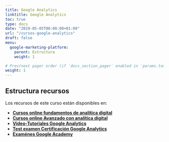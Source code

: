 ```yaml
---
title: Google Analytics
linktitle: Google Analytics
toc: true
type: docs
date: "2019-05-05T00:00:00+01:00"
url: "/cursos-google-analytics"
draft: false
menu:
  google-marketing-platform:
    parent: Estructura
    weight: 1

# Prev/next pager order (if `docs_section_pager` enabled in `params.toml`)
weight: 1
---
```


## Estructura recursos

Los recursos de este curso están disponibles en:

* **[Cursos online fundamentos de analítica digital](https://www.udemy.com/course/intro-administrador-etiquetas-tag-manager-y-analisis-web/)**
* **[Cursos online Avanzado con analítica digital](http://bit.ly/2k5DQR8)**
* **[Video-Tutoriales Google Analytics](https://www.youtube.com/playlist?list=PLzxNDhvkuNyKk0HC7UbL6bYeNRB4M35PQ)**
* **[Test examen Certificación Google Analytics](/buscas-las-respuestas-del-examen-de-google-analytics/)**
* **[Examénes Google Academy](https://analytics.google.com/analytics/academy/)**

